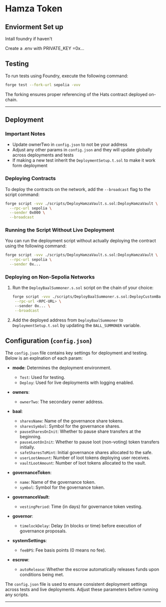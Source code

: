 # Hamza Token

## Enviorment Set up 
Intall foundry if haven't

Create a .env with PRIVATE_KEY =0x...

## Testing
To run tests using Foundry, execute the following command:

```bash
forge test --fork-url sepolia -vvv
```

The forking ensures proper referencing of the Hats contract deployed on-chain.

---

## Deployment

### Important Notes
- Update ownerTwo in `config.json` to not be your address
- Adjust any other params in `config.json` and they will update globally across deployments and tests 
- If making a new test inherit the `DeploymentSetup.t.sol` to make it work form deployment 

### Deploying Contracts
To deploy the contracts on the network, add the `--broadcast` flag to the script command:

```bash
forge script -vvv ./scripts/DeployHamzaVault.s.sol:DeployHamzaVault \
  --rpc-url sepolia \
  --sender 0x000 \
  --broadcast
```

### Running the Script Without Live Deployment
You can run the deployment script without actually deploying the contract using the following command:

```bash
forge script -vvv ./scripts/DeployHamzaVault.s.sol:DeployHamzaVault \
  --rpc-url sepolia \
  --sender 0x...
```

### Deploying on Non-Sepolia Networks
1. Run the `DeployBaalSummoner.s.sol` script on the chain of your choice:

   ```bash
   forge script -vvv ./scripts/DeployBaalSummoner.s.sol:DeployCustomBaalSummoner \
    --rpc-url <RPC-URL> \    
    --sender 0x... \
    --broadcast
   ```

2. Add the deployed address from `DeployBaalSummoner` to `DeploymentSetup.t.sol` by updating the `BALL_SUMMONER` variable.

## Configuration (`config.json`)
The `config.json` file contains key settings for deployment and testing. Below is an explnation of each param:

- **mode**: Determines the deployment environment.
  - `Test`: Used for testing.
  - `Deploy`: Used for live deployments with logging enabled.

- **owners**:
  - `ownerTwo`: The secondary owner address.

- **baal**:
  - `sharesName`: Name of the governance share tokens.
  - `sharesSymbol`: Symbol for the governance shares.
  - `pauseSharesOnInit`: Whether to pause share transfers at the beginning.
  - `pauseLootOnInit`: Whether to pause loot (non-voting) token transfers initially.
  - `safeSharesToMint`: Initial governance shares allocated to the safe.
  - `userLootAmount`: Number of loot tokens deploying user receives.
  - `vaultLootAmount`: Number of loot tokens allocated to the vault.

- **governanceToken**:
  - `name`: Name of the governance token.
  - `symbol`: Symbol for the governance token.

- **governanceVault**:
  - `vestingPeriod`: Time (in days) for governance token vesting.

- **governor**:
  - `timelockDelay`: Delay (in blocks or time) before execution of governance proposals.

- **systemSettings**:
  - `feeBPS`: Fee basis points (0 means no fee).

- **escrow**:
  - `autoRelease`: Whether the escrow automatically releases funds upon conditions being met.

The `config.json` file is used to ensure consistent deployment settings across tests and live deployments. Adjust these parameters before running any scripts.

---


